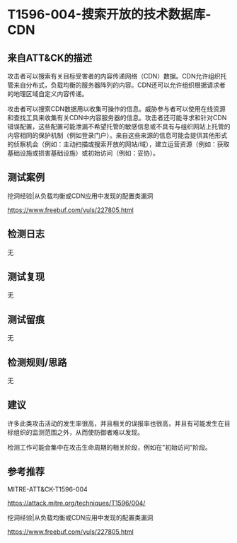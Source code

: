 # T1596-004-搜索开放的技术数据库-CDN

## 来自ATT&CK的描述

攻击者可以搜索有关目标受害者的内容传递网络（CDN）数据。CDN允许组织托管来自分布式，负载均衡的服务器阵列的内容。CDN还可以允许组织根据请求者的地理区域自定义内容传递。

攻击者可以搜索CDN数据用以收集可操作的信息。威胁参与者可以使用在线资源和查找工具来收集有关CDN中内容服务器的信息。攻击者还可能寻求和针对CDN错误配置，这些配置可能泄漏不希望托管的敏感信息或不具有与组织网站上托管的内容相同的保护机制（例如登录门户）。来自这些来源的信息可能会提供其他形式的侦察机会（例如：主动扫描或搜索开放的网站/域），建立运营资源（例如：获取基础设施或损害基础设施）或初始访问（例如：妥协）。

## 测试案例

挖洞经验|从负载均衡或CDN应用中发现的配置类漏洞

<https://www.freebuf.com/vuls/227805.html>

## 检测日志

无

## 测试复现

无

## 测试留痕

无

## 检测规则/思路

无

## 建议

许多此类攻击活动的发生率很高，并且相关的误报率也很高，并且有可能发生在目标组织的监测范围之外，从而使防御者难以发现。

检测工作可能会集中在攻击生命周期的相关阶段，例如在"初始访问"阶段。

## 参考推荐

MITRE-ATT&CK-T1596-004

<https://attack.mitre.org/techniques/T1596/004/>

挖洞经验|从负载均衡或CDN应用中发现的配置类漏洞

<https://www.freebuf.com/vuls/227805.html>
